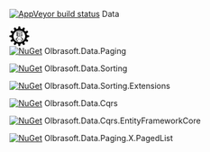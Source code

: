 [![AppVeyor build status](https://img.shields.io/appveyor/build/Olbrasoft/data/master.svg)](https://ci.appveyor.com/project/Olbrasoft/data) Data
 

  <img alt="Olbrasoft.Data.Paging" style="display: block; margin-left: 0px; margin-right: 0px;" src="https://raw.githubusercontent.com/Olbrasoft/Data/master/olbrasoft-data-paging.png" width="35" height="35"/> [![NuGet](https://img.shields.io/nuget/vpre/Olbrasoft.Data.Paging.svg)](https://www.nuget.org/packages/Olbrasoft.Data.Paging/) Olbrasoft.Data.Paging 

 

  [![NuGet](https://img.shields.io/nuget/vpre/Olbrasoft.Data.Sorting.svg)](https://www.nuget.org/packages/Olbrasoft.Data.Sorting/) Olbrasoft.Data.Sorting

  [![NuGet](https://img.shields.io/nuget/vpre/Olbrasoft.Data.Sorting.Extensions.svg)](https://www.nuget.org/packages/Olbrasoft.Data.Sorting.Extensions/) Olbrasoft.Data.Sorting.Extensions

  [![NuGet](https://img.shields.io/nuget/vpre/Olbrasoft.Data.Cqrs.svg)](https://www.nuget.org/packages/Olbrasoft.Data.Cqrs/) Olbrasoft.Data.Cqrs
    
  [![NuGet](https://img.shields.io/nuget/vpre/Olbrasoft.Data.Cqrs.EntityFrameworkCore.svg)](https://www.nuget.org/packages/Olbrasoft.Data.Cqrs.EntityFrameworkCore/) Olbrasoft.Data.Cqrs.EntityFrameworkCore

  [![NuGet](https://img.shields.io/nuget/vpre/Olbrasoft.Data.Paging.X.PagedList.svg)](https://www.nuget.org/packages/Olbrasoft.Data.Paging.X.PagedList/) Olbrasoft.Data.Paging.X.PagedList

 